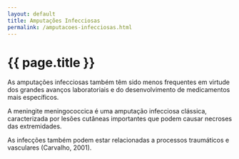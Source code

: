 ```yaml
---
layout: default
title: Amputações Infecciosas
permalink: /amputacoes-infecciosas.html
---
```


# {{ page.title }}

As amputações infecciosas também têm sido menos frequentes em virtude dos grandes avanços laboratoriais e do desenvolvimento de medicamentos mais específicos.

A meningite meningococcica é uma amputação infecciosa clássica, caracterizada por lesões cutâneas importantes que podem causar necroses das extremidades.

As infecções também podem estar relacionadas a processos traumáticos e vasculares (Carvalho, 2001).
